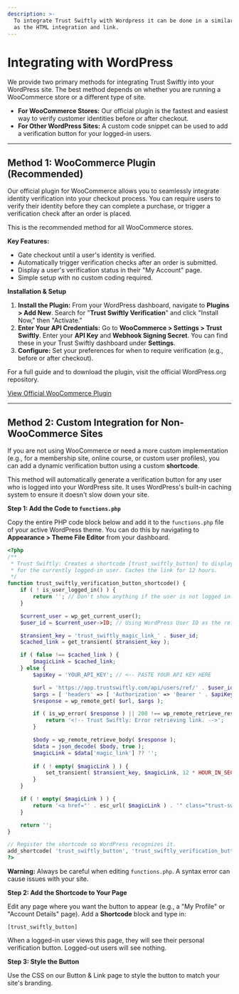 ```yaml
---
description: >-
  To integrate Trust Swiftly with Wordpress it can be done in a similar manner
  as the HTML integration and link.
---
```


# Integrating with WordPress

We provide two primary methods for integrating Trust Swiftly into your WordPress site. The best method depends on whether you are running a WooCommerce store or a different type of site.

* **For WooCommerce Stores:** Our official plugin is the fastest and easiest way to verify customer identities before or after checkout.
* **For Other WordPress Sites:** A custom code snippet can be used to add a verification button for your logged-in users.

***

## Method 1: WooCommerce Plugin (Recommended)

Our official plugin for WooCommerce allows you to seamlessly integrate identity verification into your checkout process. You can require users to verify their identity before they can complete a purchase, or trigger a verification check after an order is placed.

This is the recommended method for all WooCommerce stores.

**Key Features:**

* Gate checkout until a user's identity is verified.
* Automatically trigger verification checks after an order is submitted.
* Display a user's verification status in their "My Account" page.
* Simple setup with no custom coding required.

**Installation & Setup**

1. **Install the Plugin:** From your WordPress dashboard, navigate to **Plugins > Add New**. Search for "**Trust Swiftly Verification**" and click "Install Now," then "Activate."
2. **Enter Your API Credentials:** Go to **WooCommerce > Settings > Trust Swiftly**. Enter your **API Key** and **Webhook Signing Secret**. You can find these in your Trust Swiftly dashboard under **Settings**.
3. **Configure:** Set your preferences for when to require verification (e.g., before or after checkout).

For a full guide and to download the plugin, visit the official WordPress.org repository.

[View Official WooCommerce Plugin](https://wordpress.org/plugins/trust-swiftly-verification/)

***

## Method 2: Custom Integration for Non-WooCommerce Sites

If you are not using WooCommerce or need a more custom implementation (e.g., for a membership site, online course, or custom user profiles), you can add a dynamic verification button using a custom **shortcode**.

This method will automatically generate a verification button for any user who is logged into your WordPress site. It uses WordPress's built-in caching system to ensure it doesn't slow down your site.

**Step 1: Add the Code to `functions.php`**

Copy the entire PHP code block below and add it to the `functions.php` file of your active WordPress theme. You can do this by navigating to **Appearance > Theme File Editor** from your dashboard.

```php
<?php
/**
 * Trust Swiftly: Creates a shortcode [trust_swiftly_button] to display a verification button
 * for the currently logged-in user. Caches the link for 12 hours.
 */
function trust_swiftly_verification_button_shortcode() {
    if ( ! is_user_logged_in() ) {
        return ''; // Don't show anything if the user is not logged in.
    }

    $current_user = wp_get_current_user();
    $user_id = $current_user->ID; // Using WordPress User ID as the reference_id

    $transient_key = 'trust_swiftly_magic_link_' . $user_id;
    $cached_link = get_transient( $transient_key );

    if ( false !== $cached_link ) {
        $magicLink = $cached_link;
    } else {
        $apiKey = 'YOUR_API_KEY'; // <-- PASTE YOUR API KEY HERE

        $url = 'https://app.trustswiftly.com/api/users/ref/' . $user_id;
        $args = [ 'headers' => [ 'Authorization' => 'Bearer ' . $apiKey, 'Accept' => 'application/json' ] ];
        $response = wp_remote_get( $url, $args );

        if ( is_wp_error( $response ) || 200 !== wp_remote_retrieve_response_code( $response ) ) {
            return '<!-- Trust Swiftly: Error retrieving link. -->';
        }

        $body = wp_remote_retrieve_body( $response );
        $data = json_decode( $body, true );
        $magicLink = $data['magic_link'] ?? '';
        
        if ( ! empty( $magicLink ) ) {
            set_transient( $transient_key, $magicLink, 12 * HOUR_IN_SECONDS );
        }
    }

    if ( ! empty( $magicLink ) ) {
        return '<a href="' . esc_url( $magicLink ) . '" class="trust-swiftly-button">Start Identity Verification</a>';
    }

    return '';
}

// Register the shortcode so WordPress recognizes it.
add_shortcode( 'trust_swiftly_button', 'trust_swiftly_verification_button_shortcode' );
?>
```

**Warning:** Always be careful when editing `functions.php`. A syntax error can cause issues with your site.

**Step 2: Add the Shortcode to Your Page**

Edit any page where you want the button to appear (e.g., a "My Profile" or "Account Details" page). Add a **Shortcode** block and type in:

`[trust_swiftly_button]`

When a logged-in user views this page, they will see their personal verification button. Logged-out users will see nothing.

**Step 3: Style the Button**

Use the CSS on our Button & Link page to style the button to match your site's branding.
